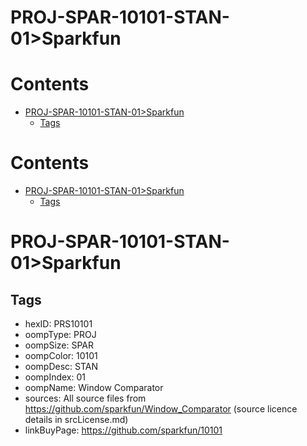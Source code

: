 
PROJ-SPAR-10101-STAN-01>Sparkfun
================================

Contents
========

* [PROJ-SPAR-10101-STAN-01>Sparkfun](#proj-spar-10101-stan-01sparkfun)
	* [Tags](#tags)

Contents
========

* [PROJ-SPAR-10101-STAN-01>Sparkfun](#proj-spar-10101-stan-01sparkfun)
	* [Tags](#tags)

# PROJ-SPAR-10101-STAN-01>Sparkfun

## Tags

- hexID: PRS10101
- oompType: PROJ
- oompSize: SPAR
- oompColor: 10101
- oompDesc: STAN
- oompIndex: 01
- oompName: Window Comparator
- sources: All source files from https://github.com/sparkfun/Window_Comparator (source licence details in srcLicense.md)
- linkBuyPage: https://github.com/sparkfun/10101
